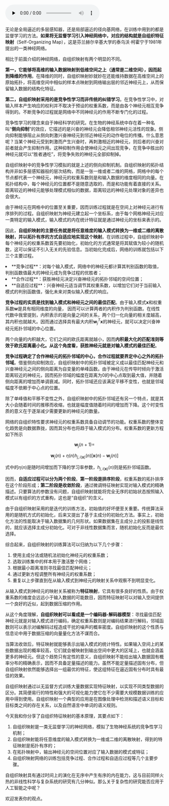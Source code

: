<audio id="audio" title="20 人工神经网络 | 看不见的手：自组织特征映射" controls="" preload="none"><source id="mp3" src="https://static001.geekbang.org/resource/audio/8c/58/8cdb55e67b8dc605d89e4236d3b58358.mp3"></audio>

无论是全局逼近的多层感知器，还是局部逼近的径向基网络，在训练中用到的都是监督学习的方法。**如果将无监督学习引入神经网络中，对应的结构就是自组织特征映射**（Self-Organizing Map），这是芬兰赫尔辛基大学的泰乌沃·柯霍宁于1981年提出的一类神经网络。

相比于前面介绍的神经网络，自组织映射有两个明显的不同。

**第一，它能够将高维的输入数据映射到低维空间之上（通常是二维空间），因而起到降维的作用**。在降维的同时，自组织映射妙就妙在还能维持数据在高维空间上的原始拓扑，将高维空间中相似的样本点映射到网络输出层的邻近神经元上，从而保留输入数据的结构化特征。

**第二，自组织映射采用的是竞争性学习而非传统的纠错学习**。在竞争性学习中，对输入样本产生响应的权利并不取决于预设的权重系数，而是由各个神经元相互竞争得到的。不断竞争的过程就是网络中不同神经元的作用不断专门化的过程。

竞争性学习的理念来自于神经科学的研究。在生物的神经系统中存在着一种名叫“**侧向抑制**”的效应，它描述的是兴奋的神经元会降低相邻神经元活性的现象。侧向抑制能够阻止从侧向刺激兴奋神经元到邻近神经元的动作电位的传播。什么意思呢？当某个神经元受到刺激而产生兴奋时，再刺激相近的神经元，则后者的兴奋对前者就会产生抑制作用。这种抑制作用会使神经元之间出现竞争，在竞争中胜出的神经元就可以“胜者通吃”，将竞争失败的神经元全部抑制掉。

自组织映射中的竞争性学习模拟的就是上述的侧向抑制机制。自组织映射的拓扑结构并非如多层感知器般的层次结构，而是一张一维或者二维的网格，网格中的每个节点都代表一个神经元，神经元的权重系数则是和输入数据的维度相同的向量。在拓扑结构中，每个神经元的位置都不是随意选取的，而是和功能有着直接的关系。距离较近的神经元能够处理模式相似的数据，距离较远的神经元处理对象的差异也会很大。

由于神经元在网格中的位置至关重要，因而训练过程就是在空间上对神经元进行有序排列的过程。自组织映射为神经元建立起一个坐标系，由于每个网格神经元对应一类特定的输入模式，输入模式的内在统计特征就是通过神经元的坐标来表示的。

因此，**自组织映射的主要任务就是将任意维度的输入模式转换为一维或二维的离散映射，并以拓扑有序的方式自适应地实现这个映射**。在训练过程中，自组织映射中每个神经元的权重系数首先要初始化，初始化的方式通常是将其赋值为较小的随机数，这可以保证不引入无关的先验信息。当初始化完成后，网络的训练就包括以下三个主要过程。

<li>**竞争过程**：对每个输入模式，网络中的神经元都计算其判别函数的取值，判别函数值最大的神经元成为竞争过程的优胜者；
</li>
<li>**合作过程**：获胜神经元决定兴奋神经元的拓扑邻域的空间位置；
</li>
<li>**自适应过程**：兴奋神经元适当调节其权重系数，以增加它们对于当前输入模式的判别函数值，强化未来对类似输入模式的响应。
</li>

**竞争过程的实质是找到输入模式和神经元之间的最佳匹配**。由于输入模式$\mathbf{x}$和权重系数$\mathbf{w}$是具有相同维度的向量， 因而可以计算两者的内积作为判别函数。在线性代数中我曾提到，内积表示的是向量之间的关系，两个归一化向量的相关度越高，其内积也就越大。因而通过选择具有最大内积$\mathbf{w}_j^T \mathbf{x}$的神经元，就可以决定兴奋神经元拓扑邻域的中心位置。

两个向量的内积越大，它们之间的欧氏距离就越小，因而**内积最大化的匹配准则等效于欧氏距离最小化。从这个角度看，获胜神经元就是对输入模式的最佳匹配**。

**竞争过程确定了合作神经元的拓扑邻域的中心，合作过程就要界定中心之外的拓扑邻域**。借鉴侧向抑制效应，自组织映射中的拓扑邻域被定义成以最佳匹配神经元和兴奋神经元之间的侧向距离为自变量的单峰函数。由于神经元在传导时倾向于激活距离较近的神经元，因而拓扑邻域的幅度在距离为0的中心点取到最大值，并随着侧向距离的增加而单调衰减。同时，拓扑邻域还应该满足平移不变性，也就是邻域幅度不依赖于中心点的位置。

除了单峰值和平移不变性之外，自组织映射中的拓扑邻域还有另一个特点，就是其大小会随着时间的推移而收缩，也就是幅度值随着时间的增加而下降。这个时变性质的意义在于逐渐减少需要更新的神经元的数量。

网络的自组织特性要求神经元的权重系数具备自动调节的功能。权重系数的整体变化趋势是向数据靠拢，因而其分布也将趋于输入模式的分布。权重系数的更新方程如下所示

$$ \mathbf{w}_j(n + 1) = $$

$$\mathbf{w}_j(n) + \eta (n) h_{j, i(\mathbf{x})} (n) [\mathbf{x}(n) - \mathbf{w}_j(n)] $$ 

式中的$\eta (n)$是随时间增加而下降的学习率参数，$h_{j, i(\mathbf{x})} (n)$则是拓扑邻域函数。

因而，**自适应过程可以分为两个阶段**。**第一阶段是排序阶段**，权重系数的拓扑排序在这个阶段形成；**第二阶段是收敛阶段**，通过微调特征映射实现对输入模式的精确描述。只要算法的参数没有问题，自组织映射就能将完全无序的初始状态按照输入模式以有组织的方式重构，这也是“自组织”的含义。

由于自组织映射采用的是迭代的训练方法，初始值的好坏便至关重要。传统算法采用的是随机方式的初始化，后来又提出了基于主成分的初始化方法。事实上，初始化方法的性能取决于输入数据集的几何形状。如果数据集在主成分上的投影是线性的，就应该选择主成分初始化。可对于非线性数据集而言，随机初始化反而是最优选择。

综合起来，自组织映射的训练算法可以归纳为以下几个步骤：

1. 使用主成分法或随机法初始化神经元的权重系数；
1. 选取训练集中的样本用于激活整个网络；
1. 根据最小距离准则寻找最佳匹配神经元；
1. 通过更新方程调整所有神经元的权重系数；
1. 重复以上步骤直到在从输入模式到神经元的映射关系中观察不到明显变化。

从输入模式到神经元的映射关系被称为**特征映射**，它具有很多良好的性质。由于权重系数的维度会远远小于输入数据的可能数目，因而特征映射可以对输入空间提供一个良好的近似，起到数据压缩的作用。

从这个角度理解，**自组织映射可以看成是一个编码器-解码器模型**：寻找最佳匹配神经元就是对输入模式进行编码，确定权重系数则是对编码结果进行解码，邻域函数则可以表示对编解码过程造成干扰的噪声的概率密度。自组织映射的这个性质与信息论中用于数据压缩的向量量化方法不谋而合。

当算法收敛后，特征映射就能够表示出输入模式的统计特性。如果输入空间上的某些数据出现的概率较高，它们就会被映射到输出空间中更大的区域上，也就会涵盖更多的神经元。但这个趋势只有定性的意义，自组织映射不能给出输入数据固有概率分布的精确表示，因而不具备定量描述的能力。虽然不能定量描述固有分布，但自组织映射依然能够选择出一组最优的特征，使这组特征在逼近固有分布时具有最佳的效果。

自组织映射通过以无监督方式训练大量数据实现特征映射，以实现不同类型数据的区分。其简便易行的特性和强大的可视化能力使它在不少需要大规模数据训练的应用中得到使用。自组织映射一个典型的应用是在图像处理中检测和描述语义目标和目标类之间的存在关系，以及自然语言中单词的语义规则。

今天我和你分享了自组织特征映射的基本原理，其要点如下：

1. 自组织映射是一类无监督学习的神经网络，模拟了生物神经系统的竞争性学习机制；
1. 自组织映射能将任意维度的输入模式转换为一维或二维的离散映射，得到的特征映射是拓扑有序的；
1. 在拓扑映射中，输出神经元的空间位置对应了输入数据的模式或特征；
1. 自组织映射网络的训练包括竞争过程、合作过程和自适应过程等几个主要步骤。

自组织映射具有通过时间上的演化在无序中产生有序的内在能力，这与目前同样火热的非线性科学与复杂系统的研究有几分神似。那么关于复杂性的研究能否应用于人工智能之中呢？

欢迎发表你的观点。

<img src="https://static001.geekbang.org/resource/image/98/2b/98778ce46a430c847021f437eefdb62b.jpg" alt="">


